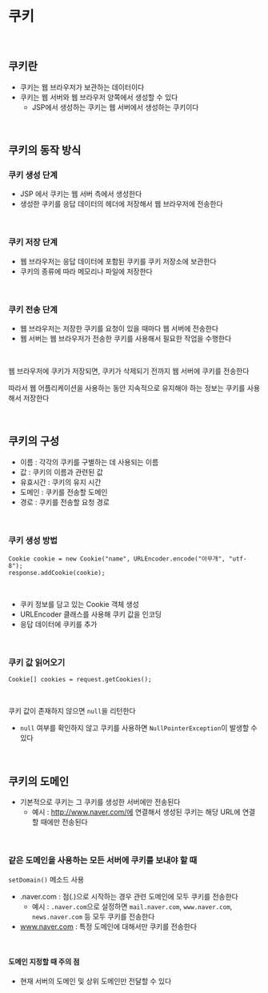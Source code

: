 # 쿠키

<br>

## 쿠키란
- 쿠키는 웹 브라우저가 보관하는 데이터이다
- 쿠키는 웹 서버와 웹 브라우저 양쪽에서 생성할 수 있다
  - JSP에서 생성하는 쿠키는 웹 서버에서 생성하는 쿠키이다

<br>

## 쿠키의 동작 방식
### 쿠키 생성 단계
- JSP 에서 쿠키는 웹 서버 측에서 생성한다 
- 생성한 쿠키를 응답 데이터의 헤더에 저장해서 웹 브라우저에 전송한다

<br>

### 쿠키 저장 단계
- 웹 브라우저는 응답 데이터에 포함된 쿠키를 쿠키 저장소에 보관한다 
- 쿠키의 종류에 따라 메모리나 파일에 저장한다

<br>

### 쿠키 전송 단계
- 웹 브라우저는 저장한 쿠키를 요청이 있을 때마다 웹 서버에 전송한다
- 웹 서버는 웹 브라우저가 전송한 쿠키를 사용해서 필요한 작업을 수행한다

<br>

웹 브라우저에 쿠키가 저장되면, 쿠키가 삭제되기 전까지 웹 서버에 쿠키를 전송한다
<br>

따라서 웹 어플리케이션을 사용하는 동안 지속적으로 유지해야 하는 정보는 쿠키를 사용해서 저장한다

<br>

## 쿠키의 구성
- 이름 : 각각의 쿠키를 구별하는 데 사용되는 이름
- 값 : 쿠키의 이름과 관련된 값
- 유효시간 : 쿠키의 유지 시간
- 도메인 : 쿠키를 전송할 도메인
- 경로 : 쿠키를 전송할 요청 경로

<br>

### 쿠키 생성 방법

```
Cookie cookie = new Cookie("name", URLEncoder.encode("아무개", "utf-8");
response.addCookie(cookie);
```

<br>

- 쿠키 정보를 담고 있는 Cookie 객체 생성
- URLEncoder 클래스를 사용해 쿠키 값을 인코딩
- 응답 데이터에 쿠키를 추가

<br>

### 쿠키 값 읽어오기
```
Cookie[] cookies = request.getCookies();
```

<br>

쿠키 값이 존재하지 않으면 `null`을 리턴한다
- `null` 여부를 확인하지 않고 쿠키를 사용하면 `NullPointerException`이 발생할 수 있다

<br>

## 쿠키의 도메인
- 기본적으로 쿠키는 그 쿠키를 생성한 서버에만 전송된다
  - 예시 : http://www.naver.com/에 연결해서 생성된 쿠키는 해당 URL에 연결할 때에만 전송된다
  
<br>

### 같은 도메인을 사용하는 모든 서버에 쿠키를 보내야 할 때
`setDomain()` 메소드 사용
- .naver.com : 점(.)으로 시작하는 경우 관련 도메인에 모두 쿠키를 전송한다
  - 예시 : `.naver.com`으로 설정하면 `mail.naver.com`, `www.naver.com`, `news.naver.com` 등 모두 쿠키를 전송한다
- www.naver.com : 특정 도메인에 대해서만 쿠키를 전송한다

<br>

#### 도메인 지정할 때 주의 점
- 현재 서버의 도메인 및 상위 도메인만 전달할 수 있다

<br>


